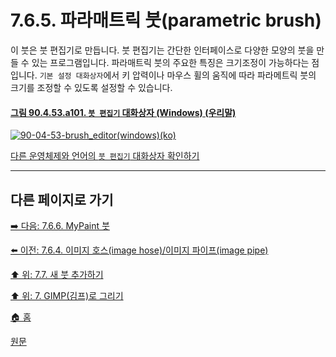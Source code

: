 # 7.6.5. 파라매트릭 붓(parametric brush)
이 붓은 붓 편집기로 만듭니다. 붓 편집기는 간단한 인터페이스로 다양한 모양의 붓을 만들 수 있는 프로그램입니다. 파라매트릭 붓의 주요한 특징은 크기조정이 가능하다는 점입니다. `기본 설정 대화상자`에서 키 압력이나 마우스 휠의 움직에 따라 파라메트릭 붓의 크기를 조정할 수 있도록 설정할 수 있습니다.

#### [그림 90.4.53.a101. `붓 편집기` 대화상자 (Windows) (우리말)](https://wonder13662.github.io/gimp/2.10.36_ko/90-04-53-brush_editor.html#%EA%B7%B8%EB%A6%BC-90453a101-%EB%B6%93-%ED%8E%B8%EC%A7%91%EA%B8%B0-%EB%8C%80%ED%99%94%EC%83%81%EC%9E%90-windows-%EC%9A%B0%EB%A6%AC%EB%A7%90)
[![90-04-53-brush_editor(windows)(ko)](https://github.com/wonder13662/gimp/assets/15767104/4693b288-1d33-4d6d-a3bd-c59094824432)](https://wonder13662.github.io/gimp/2.10.36_ko/90-04-53-brush_editor.html#%EA%B7%B8%EB%A6%BC-90453a101-%EB%B6%93-%ED%8E%B8%EC%A7%91%EA%B8%B0-%EB%8C%80%ED%99%94%EC%83%81%EC%9E%90-windows-%EC%9A%B0%EB%A6%AC%EB%A7%90)

[다른 운영체제와 언어의 `붓 편집기` 대화상자 확인하기](./90-04-53-brush_editor.md)

[comment]: <> (TODO `기본 설정 대화상자`의 파라메트릭 붓 크기 조정 이미지 추가. 혹은 영상? - 실제로 제어가 쉽지 않음)

***

## 다른 페이지로 가기
[➡️ 다음: 7.6.6. MyPaint 붓](./07-06-brushesx-06-mypaint_brush.md)

[⬅️ 이전: 7.6.4. 이미지 호스(image hose)/이미지 파이프(image pipe)](./07-06-brushesx-04-gih_brush.md)

[⬆️ 위: 7.7. 새 붓 추가하기](./07-07-adding-new-brushes.md)

[⬆️ 위: 7. GIMP(김프)로 그리기](./07-00-painting-with-gimp.md)

[🏠 홈](./00-home.md)

[원문](https://docs.gimp.org/2.10/ko/gimp-concepts-brushes.html)
